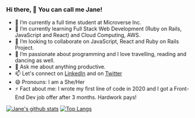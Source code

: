 ### Hi there, 👋 You can call me Jane!

- 🔭 I’m currently a full time student at Microverse Inc.
- 🌱 I’m currently learning Full Stack Web Development (Ruby on Rails, JavaScript and React) and Cloud Computing, AWS.
- 👯 I’m looking to collaborate on JavaScript, React and Ruby on Rails Project.
- 🤔 I’m passionate about programming and I love travelling, reading and dancing as well.
- 💬 Ask me about anything productive.
- 📫 Let's connect on [LinkedIn](https://www.linkedin.com/in/witah-georjane/) and on [Twitter](https://twitter.com/WittyJany)
- 😄 Pronouns: I am a She/Her
- ⚡ Fact about me: I wrote my first line of code in 2020 and I got a Front-End Dev job offer after 3 months. Hardwork pays!

[![Jane's github stats](https://github-readme-stats.vercel.app/api?username=Georjane&show_icons=true&theme=radical)](https://github.com/Georjane/github-readme-stats)  [![Top Langs](https://github-readme-stats.vercel.app/api/top-langs/?username=Georjane&show_icons=true&theme=radical&layout=compact)](https://github.com/Georjane/github-readme-stats)

<!--
**Georjane/Georjane** is a ✨ _special_ ✨ repository because its `README.md` (this file) appears on your GitHub profile.

Here are some ideas to get you started:

- 🔭 I’m currently working on ...
- 🌱 I’m currently learning ...
- 👯 I’m looking to collaborate on ...
- 🤔 I’m looking for help with ...
- 💬 Ask me about ...
- 📫 How to reach me: ...
- 😄 Pronouns: ...
- ⚡ Fun fact: ...
-->
